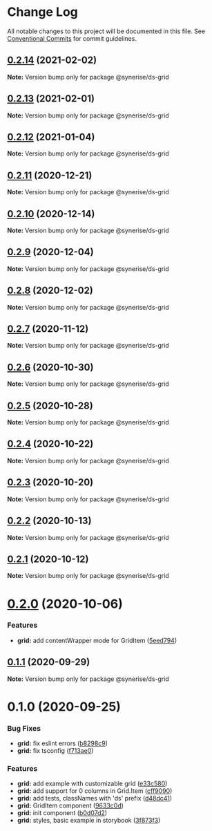 # Change Log

All notable changes to this project will be documented in this file.
See [Conventional Commits](https://conventionalcommits.org) for commit guidelines.

## [0.2.14](https://github.com/Synerise/synerise-design/compare/@synerise/ds-grid@0.2.13...@synerise/ds-grid@0.2.14) (2021-02-02)

**Note:** Version bump only for package @synerise/ds-grid





## [0.2.13](https://github.com/Synerise/synerise-design/compare/@synerise/ds-grid@0.2.12...@synerise/ds-grid@0.2.13) (2021-02-01)

**Note:** Version bump only for package @synerise/ds-grid





## [0.2.12](https://github.com/Synerise/synerise-design/compare/@synerise/ds-grid@0.2.11...@synerise/ds-grid@0.2.12) (2021-01-04)

**Note:** Version bump only for package @synerise/ds-grid





## [0.2.11](https://github.com/Synerise/synerise-design/compare/@synerise/ds-grid@0.2.10...@synerise/ds-grid@0.2.11) (2020-12-21)

**Note:** Version bump only for package @synerise/ds-grid





## [0.2.10](https://github.com/Synerise/synerise-design/compare/@synerise/ds-grid@0.2.9...@synerise/ds-grid@0.2.10) (2020-12-14)

**Note:** Version bump only for package @synerise/ds-grid





## [0.2.9](https://github.com/Synerise/synerise-design/compare/@synerise/ds-grid@0.2.8...@synerise/ds-grid@0.2.9) (2020-12-04)

**Note:** Version bump only for package @synerise/ds-grid





## [0.2.8](https://github.com/Synerise/synerise-design/compare/@synerise/ds-grid@0.2.7...@synerise/ds-grid@0.2.8) (2020-12-02)

**Note:** Version bump only for package @synerise/ds-grid





## [0.2.7](https://github.com/Synerise/synerise-design/compare/@synerise/ds-grid@0.2.6...@synerise/ds-grid@0.2.7) (2020-11-12)

**Note:** Version bump only for package @synerise/ds-grid





## [0.2.6](https://github.com/Synerise/synerise-design/compare/@synerise/ds-grid@0.2.5...@synerise/ds-grid@0.2.6) (2020-10-30)

**Note:** Version bump only for package @synerise/ds-grid





## [0.2.5](https://github.com/Synerise/synerise-design/compare/@synerise/ds-grid@0.2.4...@synerise/ds-grid@0.2.5) (2020-10-28)

**Note:** Version bump only for package @synerise/ds-grid





## [0.2.4](https://github.com/Synerise/synerise-design/compare/@synerise/ds-grid@0.2.3...@synerise/ds-grid@0.2.4) (2020-10-22)

**Note:** Version bump only for package @synerise/ds-grid





## [0.2.3](https://github.com/Synerise/synerise-design/compare/@synerise/ds-grid@0.2.2...@synerise/ds-grid@0.2.3) (2020-10-20)

**Note:** Version bump only for package @synerise/ds-grid





## [0.2.2](https://github.com/Synerise/synerise-design/compare/@synerise/ds-grid@0.2.1...@synerise/ds-grid@0.2.2) (2020-10-13)

**Note:** Version bump only for package @synerise/ds-grid





## [0.2.1](https://github.com/Synerise/synerise-design/compare/@synerise/ds-grid@0.2.0...@synerise/ds-grid@0.2.1) (2020-10-12)

**Note:** Version bump only for package @synerise/ds-grid





# [0.2.0](https://github.com/Synerise/synerise-design/compare/@synerise/ds-grid@0.1.1...@synerise/ds-grid@0.2.0) (2020-10-06)


### Features

* **grid:** add contentWrapper mode for GridItem ([5eed794](https://github.com/Synerise/synerise-design/commit/5eed794c111ec8d5a6f1fc3f4a2cba9e8083be04))





## [0.1.1](https://github.com/Synerise/synerise-design/compare/@synerise/ds-grid@0.1.0...@synerise/ds-grid@0.1.1) (2020-09-29)

**Note:** Version bump only for package @synerise/ds-grid





# 0.1.0 (2020-09-25)


### Bug Fixes

* **grid:** fix eslint errors ([b8298c9](https://github.com/Synerise/synerise-design/commit/b8298c93aa4b9ba21127903330b716b009812b05))
* **grid:** fix tsconfig ([f713ae0](https://github.com/Synerise/synerise-design/commit/f713ae0b37c9b7a8c0537c76b3f1cca8cdcd57c4))


### Features

* **grid:** add example with customizable grid ([e33c580](https://github.com/Synerise/synerise-design/commit/e33c58012248b2054dbaf015b2f0b31d06d4d26a))
* **grid:** add support for 0 columns in Grid.Item ([cff9090](https://github.com/Synerise/synerise-design/commit/cff90903a4b2916c128d582a6117bef962d9d4ed))
* **grid:** add tests, classNames with 'ds' prefix ([d48dc41](https://github.com/Synerise/synerise-design/commit/d48dc41f9843b95d093d1e97a6c0fdced31a1f52))
* **grid:** GridItem component ([9633c0d](https://github.com/Synerise/synerise-design/commit/9633c0da5fa888ea89e25e8e4056eaca8158fdae))
* **grid:** init component ([b0d07d2](https://github.com/Synerise/synerise-design/commit/b0d07d2fff61110909977c85318d2b81ef7ca3d9))
* **grid:** styles, basic example in storybook ([3f873f3](https://github.com/Synerise/synerise-design/commit/3f873f335993998d71b305ff3876e129c517999d))
